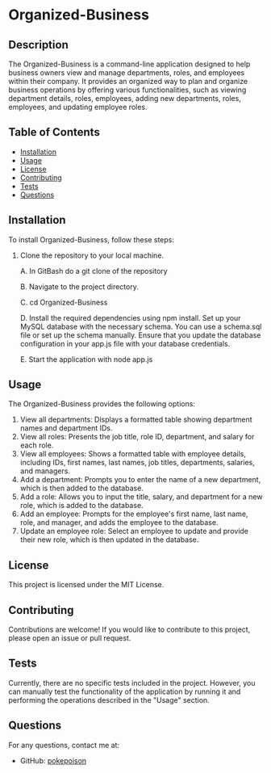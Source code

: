 # Organized-Business

## Description

The Organized-Business is a command-line application designed to help business owners view and manage departments, roles, and employees within their company. It provides an organized way to plan and organize business operations by offering various functionalities, such as viewing department details, roles, employees, adding new departments, roles, employees, and updating employee roles.

## Table of Contents

- [Installation](#installation)
- [Usage](#usage)
- [License](#license)
- [Contributing](#contributing)
- [Tests](#tests)
- [Questions](#questions)

## Installation

To install Organized-Business, follow these steps:

1. Clone the repository to your local machine.

    A. In GitBash do a git clone of the repository 
    
    B. Navigate to the project directory.

    C. cd Organized-Business

    D. Install the required dependencies using npm install. Set up your MySQL database with the necessary schema. You can use a schema.sql file or set up the schema manually. Ensure that you update the database configuration in your app.js file with your database credentials.

    E. Start the application with node app.js


## Usage

The Organized-Business provides the following options:

1. View all departments: Displays a formatted table showing department names and department IDs.
2. View all roles: Presents the job title, role ID, department, and salary for each role.
3. View all employees: Shows a formatted table with employee details, including IDs, first names, last names, job titles, departments, salaries, and managers.
4. Add a department: Prompts you to enter the name of a new department, which is then added to the database.
5. Add a role: Allows you to input the title, salary, and department for a new role, which is added to the database.
6. Add an employee: Prompts for the employee's first name, last name, role, and manager, and adds the employee to the database.
7. Update an employee role: Select an employee to update and provide their new role, which is then updated in the database.


## License

This project is licensed under the MIT License.


## Contributing

Contributions are welcome! If you would like to contribute to this project, please open an issue or pull request.


## Tests

Currently, there are no specific tests included in the project. However, you can manually test the functionality of the application by running it and performing the operations described in the "Usage" section.


## Questions

For any questions, contact me at:
- GitHub: [pokepoison](https://github.com/pokepoison)

      